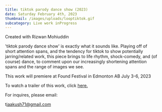 ```yaml
---
title: tiktok parody dance show (2023)
date: Saturday February 4th, 2023
thumbnail: /images/uploads/looptiktok.gif
subcategory: Live work inProgress
---
```

C﻿reated with Rizwan Mohiuddin 

't﻿iktok parody dance show' is exactly what it sounds like. Playing off of short attention spans, and the tendency for tiktok to show potentially jarring/related work, this piece brings to life rhythm, shock-comedy, and (of course) dance, to comment upon our increasingly shortening attention spans and the range of images we see. 

This work will premiere at Found Festival in Edmonton AB July 3-6, 2023

T﻿o watch a trailer of this work, click [here.](https://youtu.be/_8OU5n46hD4)

F﻿or inquires, please email:

t﻿iaakush71@gmail.com